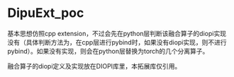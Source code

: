 # DipuExt_poc

基本思想仿照cpp extension，不过会先在python层判断该融合算子的diopi实现没有（具体判断方法为，在cpp层进行pybind时，如果没有diopi实现，则不进行pybind）。如果没有实现，则会在python层替换为torch的几个分离算子。

融合算子的diopi定义及实现放在DIOPI库里，本拓展库仅引用。